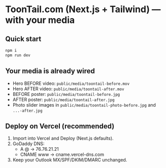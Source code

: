 # ToonTail.com (Next.js + Tailwind) — with your media

## Quick start
```bash
npm i
npm run dev
```

## Your media is already wired
- Hero BEFORE video:  `public/media/toontail-before.mov`
- Hero AFTER video:   `public/media/toontail-after.mov`
- BEFORE poster:      `public/media/toontail-before.jpg`
- AFTER poster:       `public/media/toontail-after.jpg`
- Photo slider images in `public/media/toontail-photo-before.jpg` and `...-after.jpg`

## Deploy on Vercel (recommended)
1. Import into Vercel and Deploy (Next.js defaults).
2. GoDaddy DNS:
   - A @ → 76.76.21.21
   - CNAME www → cname.vercel-dns.com
3. Keep your Outlook MX/SPF/DKIM/DMARC unchanged.


